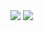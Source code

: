 <img src="https://img.shields.io/badge/-Eclipse_IDE-2C2255.svg?logo=eclipseide">
<img src="https://img.shields.io/badge/-PostgreSQL-#4169E1.svg?logo=postgresql">
